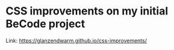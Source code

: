 # CSS improvements on my initial BeCode project<br>
Link: https://glanzendwarm.github.io/css-improvements/

